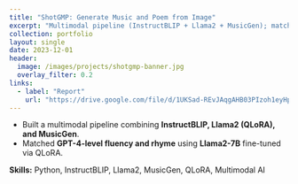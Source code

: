 ```yaml
---
title: "ShotGMP: Generate Music and Poem from Image"
excerpt: "Multimodal pipeline (InstructBLIP + Llama2 + MusicGen); matched GPT-4-level fluency and rhyme with Llama2-7B (QLoRA)."
collection: portfolio
layout: single
date: 2023-12-01
header:
  image: /images/projects/shotgmp-banner.jpg
  overlay_filter: 0.2
links:
  - label: "Report"
    url: "https://drive.google.com/file/d/1UKSad-REvJAqgAHB03PIzoh1eyHpk0s4/view"
---
```


- Built a multimodal pipeline combining **InstructBLIP, Llama2 (QLoRA), and MusicGen**.  
- Matched **GPT-4-level fluency and rhyme** using **Llama2-7B** fine-tuned via QLoRA.

**Skills:** Python, InstructBLIP, Llama2, MusicGen, QLoRA, Multimodal AI
